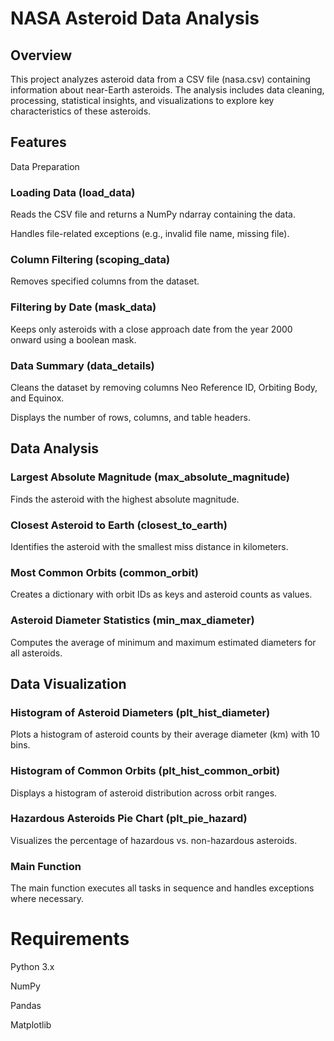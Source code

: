 # **NASA Asteroid Data Analysis**

## **Overview**

This project analyzes asteroid data from a CSV file (nasa.csv) containing information about near-Earth asteroids. The analysis includes data cleaning, processing, statistical insights, and visualizations to explore key characteristics of these asteroids.

## **Features**

Data Preparation

### **Loading Data** (load_data)

Reads the CSV file and returns a NumPy ndarray containing the data.

Handles file-related exceptions (e.g., invalid file name, missing file).

### **Column Filtering** (scoping_data)

Removes specified columns from the dataset.

### **Filtering by Date** (mask_data)

Keeps only asteroids with a close approach date from the year 2000 onward using a boolean mask.

### **Data Summary** (data_details)

Cleans the dataset by removing columns Neo Reference ID, Orbiting Body, and Equinox.

Displays the number of rows, columns, and table headers.

## **Data Analysis**

### **Largest Absolute Magnitude** (max_absolute_magnitude)

Finds the asteroid with the highest absolute magnitude.

### **Closest Asteroid to Earth** (closest_to_earth)

Identifies the asteroid with the smallest miss distance in kilometers.

### **Most Common Orbits** (common_orbit)

Creates a dictionary with orbit IDs as keys and asteroid counts as values.

### **Asteroid Diameter Statistics** (min_max_diameter)

Computes the average of minimum and maximum estimated diameters for all asteroids.

## **Data Visualization**

### **Histogram of Asteroid Diameters** (plt_hist_diameter)

Plots a histogram of asteroid counts by their average diameter (km) with 10 bins.

### **Histogram of Common Orbits** (plt_hist_common_orbit)

Displays a histogram of asteroid distribution across orbit ranges.

### **Hazardous Asteroids Pie Chart** (plt_pie_hazard)

Visualizes the percentage of hazardous vs. non-hazardous asteroids.

### **Main Function**

The main function executes all tasks in sequence and handles exceptions where necessary.

# **Requirements**

Python 3.x

NumPy

Pandas

Matplotlib
